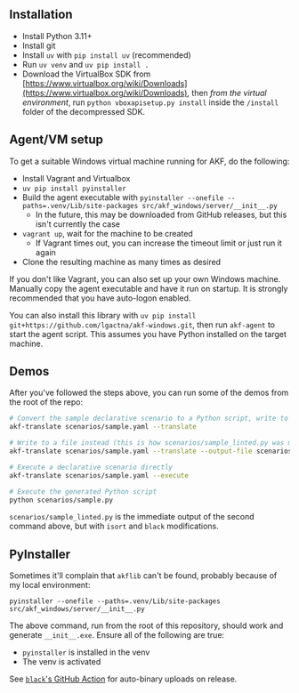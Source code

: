 
## Installation
- Install Python 3.11+
- Install git
- Install `uv` with `pip install uv` (recommended)
- Run `uv venv` and `uv pip install .` 
- Download the VirtualBox SDK from [https://www.virtualbox.org/wiki/Downloads](https://www.virtualbox.org/wiki/Downloads), then *from the virtual environment*, run `python vboxapisetup.py install` inside the `/install` folder of the decompressed SDK.


## Agent/VM setup
To get a suitable Windows virtual machine running for AKF, do the following:
- Install Vagrant and Virtualbox
- `uv pip install pyinstaller`
- Build the agent executable with `pyinstaller --onefile --paths=.venv/Lib/site-packages src/akf_windows/server/__init__.py`
    - In the future, this may be downloaded from GitHub releases, but this isn't currently the case
- `vagrant up`, wait for the machine to be created
    - If Vagrant times out, you can increase the timeout limit or just run it again
- Clone the resulting machine as many times as desired

If you don't like Vagrant, you can also set up your own Windows machine. Manually copy the agent executable and have it run on startup. It is strongly recommended that you have auto-logon enabled.

You can also install this library with `uv pip install git+https://github.com/lgactna/akf-windows.git`, then run `akf-agent` to start the agent script. This assumes you have Python installed on the target machine.

## Demos
After you've followed the steps above, you can run some of the demos from the root of the repo:

```sh
# Convert the sample declarative scenario to a Python script, write to stdout
akf-translate scenarios/sample.yaml --translate

# Write to a file instead (this is how scenarios/sample_linted.py was made)
akf-translate scenarios/sample.yaml --translate --output-file scenarios/sample.py

# Execute a declarative scenario directly
akf-translate scenarios/sample.yaml --execute

# Execute the generated Python script
python scenarios/sample.py
```

`scenarios/sample_linted.py` is the immediate output of the second command above, but with `isort` and `black` modifications.


## PyInstaller

Sometimes it'll complain that `akflib` can't be found, probably because of my local environment:
```
pyinstaller --onefile --paths=.venv/Lib/site-packages src/akf_windows/server/__init__.py
```

The above command, run from the root of this repository, should work and generate `__init__.exe`. Ensure all of the following are true:
- `pyinstaller` is installed in the venv
- The venv is activated

See [`black`'s GitHub Action](https://github.com/psf/black/blob/main/.github/workflows/upload_binary.yml) for auto-binary uploads on release.